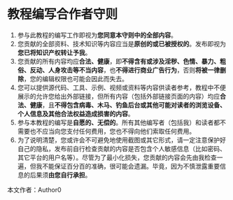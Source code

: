 # 教程编写合作者守则

1. 参与此教程的编写工作即视为**您同意本守则中的全部内容**。
2. 您贡献的全部资料、技术知识等内容应当是**原创的或已被授权的**。发布即视为**您已将知识产权转让予我**。
3. 您贡献的所有内容均应**合法、健康**，即**不得含有或涉及淫秽、色情、暴力、粗俗、反动、人身攻击等不当内容**，也**不得进行商业广告行为**，否则**将被一律删除**，您的编辑权限也可能会因此而失去。
4. 您可以提供源代码、工具、示例、视频或资料等内容供读者参考，教程中不便展示的允许您给出外部链接，但所有内容（包括外部链接页面的内容）均应**合法、健康**，且**不得包含病毒、木马、钓鱼后台或其他可能对读者的浏览设备、个人信息及其他合法权益造成损害的内容**。
5. 参与本教程的编写是**自愿的、无偿的**。所有其他编写者（包括我）和读者都不需要也不应当向您支付任何费用，您也不得向他们索取任何费用。
6. 为了说明清楚，您或许会不可避免地使用截图或其它形式，请一定注意保护好自己的隐私，发布前自行检查贡献的内容是否包含个人敏感信息（比如密码、其它平台的用户名等）。尽管为了最小化损失，您贡献的内容会先由我检查一遍，但我不能保证百分百的准确，很可能会遗漏。毕竟，因为不慎泄露重要信息的后果须**由您自行承担**。

本文作者：Author0
